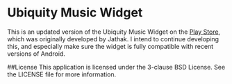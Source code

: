 # Ubiquity Music Widget

This is an updated version of the Ubiquity Music Widget on the [Play Store](https://jathak.xyz/musicwidget), 
which was originally developed by Jathak. I intend to continue developing this, and especially make 
sure the widget is fully compatible with recent versions of Android.

##License
This application is licensed under the 3-clause BSD License. See the LICENSE file for more information.
